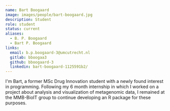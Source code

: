 ```yaml
---
name: Bart Boogaard
image: images/people/bart-boogaard.jpg
description: Student
role: student
status: current
aliases:
  - B. P. Boogaard
  - Bart P. Boogaard
links: 
  email: b.p.boogaard-3@umcutrecht.nl
  gitlab: bboogaa3
  github: bboogaard-3
  linkedin: bart-boogaard-1125591b2/
---
```


I'm Bart, a former MSc Drug Innovation student with a newly found interest in programming. Following my 6 month internship in which I worked on a project about analysis and visualization of metagenomic data, I remained at the MMB-BioIT group to continue developing an R package for these purposes. 
